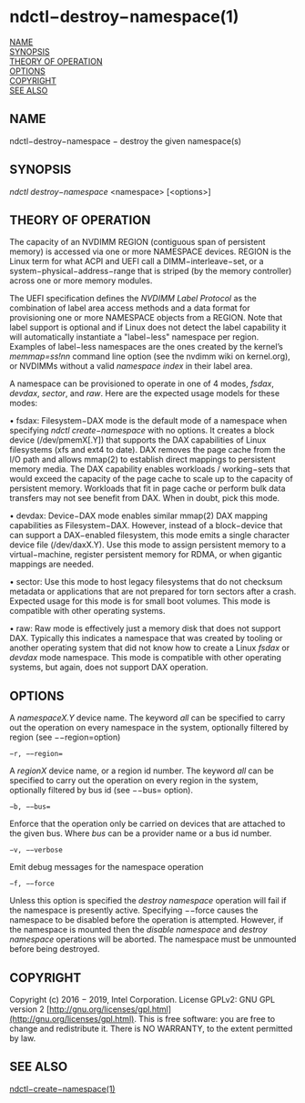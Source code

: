 # ndctl−destroy−namespace\(1\)

[NAME](ndctl-create-namespace.md#name)  
[SYNOPSIS](ndctl-clear-errors.md#synopsis)  
[THEORY OF OPERATION](ndctl-destroy-namespace.md#theory-of-operation)  
[OPTIONS](ndctl-destroy-namespace.md#options)  
[COPYRIGHT](ndctl-destroy-namespace.md#copyright)  
[SEE ALSO](ndctl-destroy-namespace.md#see-also)

## NAME

ndctl−destroy−namespace − destroy the given namespace\(s\)

## SYNOPSIS

_ndctl destroy−namespace_  &lt;namespace&gt; \[&lt;options&gt;\]

## THEORY OF OPERATION

The capacity of an NVDIMM REGION \(contiguous span of persistent memory\) is accessed via one or more NAMESPACE devices. REGION is the Linux term for what ACPI and UEFI call a DIMM−interleave−set, or a system−physical−address−range that is striped \(by the memory controller\) across one or more memory modules.

The UEFI specification defines the _NVDIMM Label Protocol_ as the combination of label area access methods and a data format for provisioning one or more NAMESPACE objects from a REGION. Note that label support is optional and if Linux does not detect the label capability it will automatically instantiate a "label−less" namespace per region. Examples of label−less namespaces are the ones created by the kernel’s _memmap=ss!nn_ command line option \(see the nvdimm wiki on kernel.org\), or NVDIMMs without a valid _namespace index_ in their label area.

A namespace can be provisioned to operate in one of 4 modes, _fsdax_, _devdax_, _sector_, and _raw_. Here are the expected usage models for these modes:

• fsdax: Filesystem−DAX mode is the default mode of a namespace when specifying _ndctl create−namespace_ with no options. It creates a block device \(/dev/pmemX\[.Y\]\) that supports the DAX capabilities of Linux filesystems \(xfs and ext4 to date\). DAX removes the page cache from the I/O path and allows mmap\(2\) to establish direct mappings to persistent memory media. The DAX capability enables workloads / working−sets that would exceed the capacity of the page cache to scale up to the capacity of persistent memory. Workloads that fit in page cache or perform bulk data transfers may not see benefit from DAX. When in doubt, pick this mode.

• devdax: Device−DAX mode enables similar mmap\(2\) DAX mapping capabilities as Filesystem−DAX. However, instead of a block−device that can support a DAX−enabled filesystem, this mode emits a single character device file \(/dev/daxX.Y\). Use this mode to assign persistent memory to a virtual−machine, register persistent memory for RDMA, or when gigantic mappings are needed.

• sector: Use this mode to host legacy filesystems that do not checksum metadata or applications that are not prepared for torn sectors after a crash. Expected usage for this mode is for small boot volumes. This mode is compatible with other operating systems.

• raw: Raw mode is effectively just a memory disk that does not support DAX. Typically this indicates a namespace that was created by tooling or another operating system that did not know how to create a Linux _fsdax_ or _devdax_ mode namespace. This mode is compatible with other operating systems, but again, does not support DAX operation.

## OPTIONS

A _namespaceX.Y_ device name. The keyword _all_ can be specified to carry out the operation on every namespace in the system, optionally filtered by region \(see −−region=option\)

`−r, −−region=`

A _regionX_ device name, or a region id number. The keyword _all_ can be specified to carry out the operation on every region in the system, optionally filtered by bus id \(see −−bus= option\).

`−b, −−bus=`

Enforce that the operation only be carried on devices that are attached to the given bus. Where _bus_ can be a provider name or a bus id number.

`−v, −−verbose`

Emit debug messages for the namespace operation

`−f, −−force`

Unless this option is specified the _destroy namespace_ operation will fail if the namespace is presently active. Specifying −−force causes the namespace to be disabled before the operation is attempted. However, if the namespace is mounted then the _disable namespace_ and _destroy namespace_ operations will be aborted. The namespace must be unmounted before being destroyed.

## COPYRIGHT

Copyright \(c\) 2016 − 2019, Intel Corporation. License GPLv2: GNU GPL version 2 [http://gnu.org/licenses/gpl.html](http://gnu.org/licenses/gpl.html). This is free software: you are free to change and redistribute it. There is NO WARRANTY, to the extent permitted by law.

## SEE ALSO

[ndctl−create−namespace\(1\)](ndctl-create-namespace.md)

